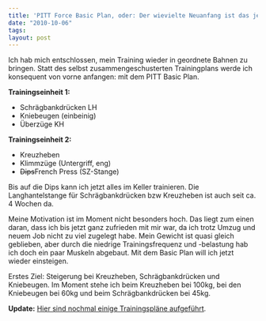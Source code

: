 ```yaml
---
title: 'PITT Force Basic Plan, oder: Der wievielte Neuanfang ist das jetzt?'
date: "2010-10-06"
tags: 
layout: post
---
```

<p>Ich hab mich entschlossen, mein Training wieder in geordnete Bahnen zu bringen. Statt des selbst zusammengeschusterten Trainingplans werde ich konsequent von vorne anfangen: mit dem PITT Basic Plan.</p>
<p><strong>Trainingseinheit 1:</strong></p>
<ul>
<li>Schr&auml;gbankdr&uuml;cken LH</li>
<li>Kniebeugen (einbeinig)</li>
<li>&Uuml;berz&uuml;ge KH</li>
</ul>
<p><strong>Trainingseinheit 2:</strong></p>
<ul>
<li>Kreuzheben</li>
<li>Klimmz&uuml;ge (Untergriff, eng)</li>
<li><span style="text-decoration: line-through;">Dips</span>French Press (SZ-Stange)</li>
</ul>
<p>Bis auf die Dips kann ich jetzt alles im Keller trainieren. Die Langhantelstange f&uuml;r Schr&auml;gbankdr&uuml;cken bzw Kreuzheben ist auch seit ca. 4 Wochen da.</p>
<p>Meine Motivation ist im Moment nicht besonders hoch. Das liegt zum einen daran, dass ich bis jetzt ganz zufrieden mit mir war, da ich trotz Umzug und neuem Job nicht zu viel zugelegt habe. Mein Gewicht ist quasi gleich geblieben, aber durch die niedrige Trainingsfrequenz und -belastung hab ich doch ein paar Muskeln abgebaut. Mit dem Basic Plan will ich jetzt wieder einsteigen.</p>
<p>Erstes Ziel: Steigerung bei Kreuzheben, Schr&auml;gbankdr&uuml;cken und Kniebeugen. Im Moment stehe ich beim Kreuzheben bei 100kg, bei den Kniebeugen bei 60kg und beim Schr&auml;gbankdr&uuml;cken bei 45kg.</p>
<p><strong>Update:</strong> <a href="http://www.team-andro.com/phpBB3/einfuehrung-pitt-force-t128857.html">Hier sind nochmal einige Trainingspläne aufgeführt</a>.</p>
